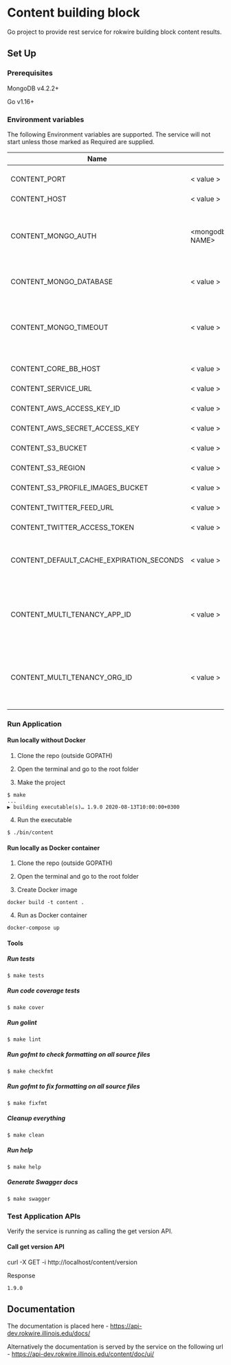 # Content building block

Go project to provide rest service for rokwire building block content results.

## Set Up

### Prerequisites

MongoDB v4.2.2+

Go v1.16+

### Environment variables
The following Environment variables are supported. The service will not start unless those marked as Required are supplied.

Name|Value|Required|Description
---|---|---|---
CONTENT_PORT | < value > | yes | The port number of the listening port
CONTENT_HOST | < value > | yes | Host name
CONTENT_MONGO_AUTH | <mongodb://USER:PASSWORD@HOST:PORT/DATABASE NAME> | yes | MongoDB authentication string. The user must have read/write privileges.
CONTENT_MONGO_DATABASE | < value > | yes | MongoDB database name
CONTENT_MONGO_TIMEOUT | < value > | no | MongoDB timeout in milliseconds. Set default value(500 milliseconds) if omitted
CONTENT_CORE_BB_HOST | < value > | yes | Core BB host url
CONTENT_SERVICE_URL | < value > | yes | The service host url
CONTENT_AWS_ACCESS_KEY_ID | < value > | yes | AWS Access key ID
CONTENT_AWS_SECRET_ACCESS_KEY | < value > | yes | AWS Secret access ket
CONTENT_S3_BUCKET | < value > | yes | AWS S3 bucket name
CONTENT_S3_REGION | < value > | yes | AWS S3 region name
CONTENT_S3_PROFILE_IMAGES_BUCKET | < value > | yes | Profile images S3 bucket
CONTENT_TWITTER_FEED_URL | < value > | yes | Twitter Feed base URL
CONTENT_TWITTER_ACCESS_TOKEN | < value > | yes | Twitter Bearer access token
CONTENT_DEFAULT_CACHE_EXPIRATION_SECONDS | < value > | false | Default cache expiration time in seconds. Default: 120
CONTENT_MULTI_TENANCY_APP_ID | < value > | yes | Application ID for moving from single to multi tenancy for the already exisiting data
CONTENT_MULTI_TENANCY_ORG_ID | < value > | yes | Organization ID for moving from single to multi tenancy for the already exisiting data
### Run Application

#### Run locally without Docker

1. Clone the repo (outside GOPATH)

2. Open the terminal and go to the root folder
  
3. Make the project  
```
$ make
...
▶ building executable(s)… 1.9.0 2020-08-13T10:00:00+0300
```

4. Run the executable
```
$ ./bin/content
```

#### Run locally as Docker container

1. Clone the repo (outside GOPATH)

2. Open the terminal and go to the root folder
  
3. Create Docker image  
```
docker build -t content .
```
4. Run as Docker container
```
docker-compose up
```

#### Tools

##### Run tests
```
$ make tests
```

##### Run code coverage tests
```
$ make cover
```

##### Run golint
```
$ make lint
```

##### Run gofmt to check formatting on all source files
```
$ make checkfmt
```

##### Run gofmt to fix formatting on all source files
```
$ make fixfmt
```

##### Cleanup everything
```
$ make clean
```

##### Run help
```
$ make help
```

##### Generate Swagger docs
```
$ make swagger
```

### Test Application APIs

Verify the service is running as calling the get version API.

#### Call get version API

curl -X GET -i http://localhost/content/version

Response
```
1.9.0
```

## Documentation

The documentation is placed here - https://api-dev.rokwire.illinois.edu/docs/

Alternatively the documentation is served by the service on the following url - https://api-dev.rokwire.illinois.edu/content/doc/ui/
